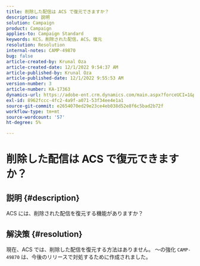 ```yaml
---
title: 削除した配信は ACS で復元できますか？
description: 説明
solution: Campaign
product: Campaign
applies-to: Campaign Standard
keywords: KCS，削除された配信，ACS，復元
resolution: Resolution
internal-notes: CAMP-49870
bug: false
article-created-by: Krunal Oza
article-created-date: 12/1/2022 9:54:37 AM
article-published-by: Krunal Oza
article-published-date: 12/1/2022 9:55:53 AM
version-number: 3
article-number: KA-17363
dynamics-url: https://adobe-ent.crm.dynamics.com/main.aspx?forceUCI=1&pagetype=entityrecord&etn=knowledgearticle&id=2f0d6c27-5e71-ed11-9561-6045bd006a22
exl-id: 8962fccc-4fc2-4a9f-a071-53f34ee4e1a1
source-git-commit: e2654070ed29e23ce4eb038d52e8f6c5bad2b72f
workflow-type: tm+mt
source-wordcount: '57'
ht-degree: 5%

---
```


# 削除した配信は ACS で復元できますか？

## 説明 {#description}


ACS には、削除された配信を復元する機能がありますか？


## 解決策 {#resolution}


現在、ACS では、削除した配信を復元する方法はありません。 ～の強化 `CAMP-49870` は、今後のリリースで対処するために作成されました。
